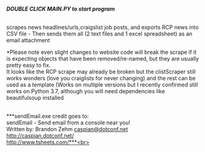 ***DOUBLE CLICK MAIN.PY to start program***<br><br>

scrapes news headlines/urls,craigslist job posts, and exports RCP news into CSV file - Then sends them all (2 text files and 1 excel spreadsheet) as an email attachment<br>

*Please note even slight changes to website code will break the scrape if it is expecting objects that have been removed/re-named, but they are usually pretty easy to fix. 
<br>It looks like the RCP scrape may already be broken but the clistScraper still works wonders (love you craiglists for never changing) and the rest can be used as a template (Works on multiple versions but I recently confirmed still works on Python 3.7, although you will need dependencies like beautifulsoup installed<br><br>

***sendEmail.exe credit goes to:<br>
sendEmail - Send email from a console near you!<br>
Written by: Brandon Zehm <caspian@dotconf.net><br>
http://caspian.dotconf.net/<br>
http://www.tsheets.com/***<br>

